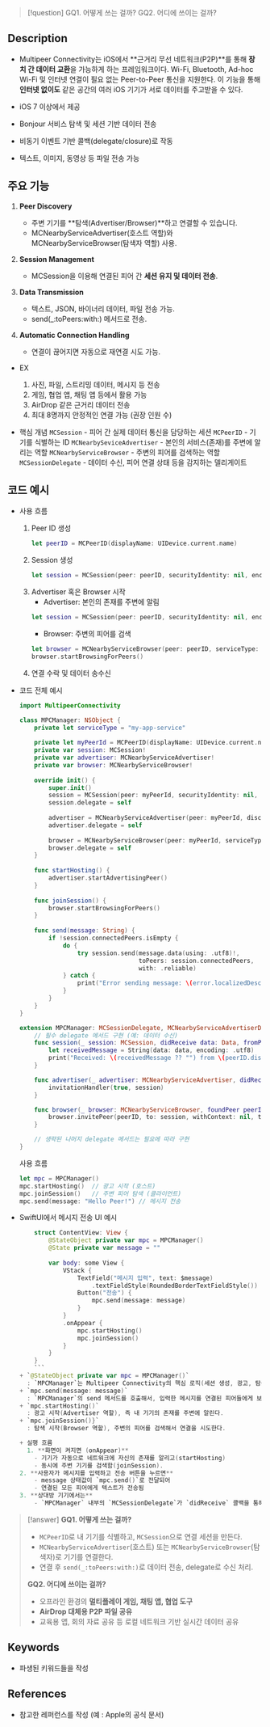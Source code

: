 >[!question]
>GQ1. 어떻게 쓰는 걸까?
>GQ2. 어디에 쓰이는 걸까?

## Description
- Multipeer Connectivity는 iOS에서 **근거리 무선 네트워크(P2P)**를 통해 **장치 간 데이터 교환**을 가능하게 하는 프레임워크이다. Wi-Fi, Bluetooth, Ad-hoc Wi-Fi 및 인터넷 연결이 필요 없는 Peer-to-Peer 통신을 지원한다.
  이 기능을 통해 **인터넷 없이도** 같은 공간의 여러 iOS 기기가 서로 데이터를 주고받을 수 있다.

- iOS 7 이상에서 제공
-  Bonjour 서비스 탐색 및 세션 기반 데이터 전송
-  비동기 이벤트 기반 콜백(delegate/closure)로 작동
- 텍스트, 이미지, 동영상 등 파일 전송 가능

## 주요 기능
1. **Peer Discovery**
    - 주변 기기를 **탐색(Advertiser/Browser)**하고 연결할 수 있습니다.
    - MCNearbyServiceAdvertiser(호스트 역할)와 MCNearbyServiceBrowser(탐색자 역할) 사용.

2. **Session Management**
    - MCSession을 이용해 연결된 피어 간 **세션 유지 및 데이터 전송**.

3. **Data Transmission**
    - 텍스트, JSON, 바이너리 데이터, 파일 전송 가능.
    - send(_:toPeers:with:) 메서드로 전송.

4. **Automatic Connection Handling**
    - 연결이 끊어지면 자동으로 재연결 시도 가능.

+ EX
	1. 사진, 파일, 스트리밍 데이터, 메시지 등 전송
    2. 게임, 협업 앱, 채팅 앱 등에서 활용 가능
    3. AirDrop 같은 근거리 데이터 전송
    4. 최대 8명까지 안정적인 연결 가능 (권장 인원 수)

+ 핵심 개념
	`MCSession` - 피어 간 실제 데이터 통신을 담당하는 세션
	`MCPeerID` - 기기를 식별하는 ID
	`MCNearbySeviceAdvertiser` - 본인의 서비스(존재)를 주변에 알리는 역할
	`MCNearbyServiceBrowser` - 주변의 피어를 검색하는 역할
	`MCSessionDelegate` - 데이터 수신, 피어 연결 상태 등을 감지하는 델리게이트
## 코드 예시
+ 사용 흐름
	1. Peer ID 생성
		```swift
		let peerID = MCPeerID(displayName: UIDevice.current.name)
		```
	2. Session 생성
		```swift
		let session = MCSession(peer: peerID, securityIdentity: nil, encryptionPreference: .required)
		```
	3. Advertiser 혹은 Browser 시작
		+  Advertiser: 본인의 존재를 주변에 알림
		```swift
		let session = MCSession(peer: peerID, securityIdentity: nil, encryptionPreference: .required)
		```
		+ Browser: 주변의 피어를 검색
		```swift
		let browser = MCNearbyServiceBrowser(peer: peerID, serviceType: "my-service")
		browser.startBrowsingForPeers()
		```
	4. 연결 수락 및 데이터 송수신

+ 코드 전체 예시
	```swift
	import MultipeerConnectivity
	
	class MPCManager: NSObject {
	    private let serviceType = "my-app-service"
	    
	    private let myPeerId = MCPeerID(displayName: UIDevice.current.name)
	    private var session: MCSession!
	    private var advertiser: MCNearbyServiceAdvertiser!
	    private var browser: MCNearbyServiceBrowser!
	    
	    override init() {
	        super.init()
	        session = MCSession(peer: myPeerId, securityIdentity: nil, encryptionPreference: .required)
	        session.delegate = self
	        
	        advertiser = MCNearbyServiceAdvertiser(peer: myPeerId, discoveryInfo: nil, serviceType: serviceType)
	        advertiser.delegate = self
	        
	        browser = MCNearbyServiceBrowser(peer: myPeerId, serviceType: serviceType)
	        browser.delegate = self
	    }
	    
	    func startHosting() {
	        advertiser.startAdvertisingPeer()
	    }
	    
	    func joinSession() {
	        browser.startBrowsingForPeers()
	    }
	    
	    func send(message: String) {
	        if !session.connectedPeers.isEmpty {
	            do {
	                try session.send(message.data(using: .utf8)!,
	                                 toPeers: session.connectedPeers,
	                                 with: .reliable)
	            } catch {
	                print("Error sending message: \(error.localizedDescription)")
	            }
	        }
	    }
	}
	
	extension MPCManager: MCSessionDelegate, MCNearbyServiceAdvertiserDelegate, MCNearbyServiceBrowserDelegate {
	    // 필수 delegate 메서드 구현 (예: 데이터 수신)
	    func session(_ session: MCSession, didReceive data: Data, fromPeer peerID: MCPeerID) {
	        let receivedMessage = String(data: data, encoding: .utf8)
	        print("Received: \(receivedMessage ?? "") from \(peerID.displayName)")
	    }
	
	    func advertiser(_ advertiser: MCNearbyServiceAdvertiser, didReceiveInvitationFromPeer peerID: MCPeerID, withContext context: Data?, invitationHandler: @escaping (Bool, MCSession?) -> Void) {
	        invitationHandler(true, session)
	    }
	
	    func browser(_ browser: MCNearbyServiceBrowser, foundPeer peerID: MCPeerID, withDiscoveryInfo info: [String : String]?) {
	        browser.invitePeer(peerID, to: session, withContext: nil, timeout: 30)
	    }
	
	    // 생략된 나머지 delegate 메서드는 필요에 따라 구현
	}
	```
	
	사용 흐름
	```swift
	let mpc = MPCManager()
	mpc.startHosting()  // 광고 시작 (호스트)
	mpc.joinSession()   // 주변 피어 탐색 (클라이언트)
	mpc.send(message: "Hello Peer!") // 메시지 전송
	```

+ SwiftUI에서 메시지 전송 UI 예시
	```swift
		struct ContentView: View {
		    @StateObject private var mpc = MPCManager()
		    @State private var message = ""
		    
		    var body: some View {
		        VStack {
		            TextField("메시지 입력", text: $message)
		                .textFieldStyle(RoundedBorderTextFieldStyle())
		            Button("전송") {
		                mpc.send(message: message)
		            }
		        }
		        .onAppear {
		            mpc.startHosting()
		            mpc.joinSession()
		        }
		    }
		}
		```
	+ `@StateObject private var mpc = MPCManager()`
	  : `MPCManager`는 Multipeer Connectivity의 핵심 로직(세션 생성, 광고, 탐색, 데이터 전송 등)을 담당하는 클래스이다.
	+ `mpc.send(message: message)`
	  : `MPCManager`의 send 메서드를 호출해서, 입력한 메시지를 연결된 피어들에게 보낸다.
	+ `mpc.startHosting()`
	  : 광고 시작(Advertiser 역할), 즉 내 기기의 존재를 주변에 알린다.
	+ `mpc.joinSession()}`
	  : 탐색 시작(Browser 역할), 주변의 피어를 검색해서 연결을 시도한다.
	
	+ 실행 흐름
	  1. **화면이 켜지면 (onAppear)**
	    - 기기가 자동으로 네트워크에 자신의 존재를 알리고(startHosting)
	    - 동시에 주변 기기를 검색함(joinSession).
	2. **사용자가 메시지를 입력하고 전송 버튼을 누르면**
	    - message 상태값이 `mpc.send()`로 전달되어
	    - 연결된 모든 피어에게 텍스트가 전송됨
	3. **상대방 기기에서는**
	    - `MPCManager` 내부의 `MCSessionDelegate`가 `didReceive` 콜백을 통해 메시지를 수신하고 처리함


> [!answer]
> **GQ1. 어떻게 쓰는 걸까?**  
> - `MCPeerID`로 내 기기를 식별하고, `MCSession`으로 연결 세션을 만든다.  
> - `MCNearbyServiceAdvertiser`(호스트) 또는 `MCNearbyServiceBrowser`(탐색자)로 기기를 연결한다.  
> - 연결 후 `send(_:toPeers:with:)`로 데이터 전송, delegate로 수신 처리.  
>   
> **GQ2. 어디에 쓰이는 걸까?**  
> - 오프라인 환경의 **멀티플레이 게임, 채팅 앱, 협업 도구**  
> - **AirDrop 대체용 P2P 파일 공유**  
> - 교육용 앱, 회의 자료 공유 등 로컬 네트워크 기반 실시간 데이터 공유
## Keywords
+ 파생된 키워드들을 작성

## References
- 참고한 레퍼런스를 작성 (예 : Apple의 공식 문서)